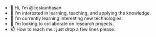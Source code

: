- 👋 Hi, I’m @coskunhasan
- 👀 I’m interested in learning, teaching, and applying the knowledge. 
- 🌱 I’m currently learning interesting new technologies.
- 💞️ I’m looking to collaborate on research projects.
- 📫 How to reach me : just drop a few lines please. 

<!---
coskunhasan/coskunhasan is a ✨ special ✨ repository because its `README.md` (this file) appears on your GitHub profile.
You can click the Preview link to take a look at your changes.
--->
